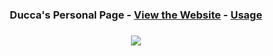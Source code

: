 <div align="center">
    <h3> <strong> Ducca's Personal Page - <a href="https://caodoc.github.io/"> View the Website</a> - <a href="https://caodoc.github.io/assets/blog/content/aboutme.html"> Usage </a> </strong> <h3>
    <img src="https://img.shields.io/github/last-commit/caodoc/caodoc.github.io?style=for-the-badge">
</div>